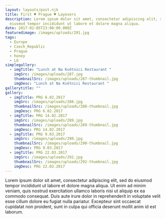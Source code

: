 ```yaml
---
layout: layouts/post.njk
title: First ♥ Prague ♥ Layovers
description: Lorem ipsum dolor sit amet, consectetur adipiscing elit, sed do
  eiusmod tempor incididunt ut labore et dolore magna aliqua.
date: 2017-02-05T23:00:00.000Z
featuredimage: /images/uploads/291.jpg
tags:
  - Europe
  - Czech_Republic
  - Prague
  - honey
  - LO
simplegallery:
  - imgTitle: "Lunch at Na Květnici Restaurant "
    imgSrc: /images/uploads/287.jpg
    thumbnailSrc: /images/uploads/287-thumbnail.jpg
    imgDesc: "Lunch at Na Květnici Restaurant "
gallerytitle: ""
gallery:
  - imgTitle: PRG 6.02.2017
    imgSrc: /images/uploads/288.jpg
    thumbnailSrc: /images/uploads/288-thumbnail.jpg
    imgDesc: PRG 6.02.2017
  - imgTitle: PRG 14.02.2017
    imgSrc: /images/uploads/289.jpg
    thumbnailSrc: /images/uploads/289-thumbnail.jpg
    imgDesc: PRG 14.02.2017
  - imgTitle: PRG 9.03.2017
    imgSrc: /images/uploads/290.jpg
    thumbnailSrc: /images/uploads/290-thumbnail.jpg
    imgDesc: PRG 9.03.2017
  - imgTitle: PRG 22.03.2017
    imgSrc: /images/uploads/292.jpg
    thumbnailSrc: /images/uploads/292-thumbnail.jpg
    imgDesc: PRG 22.03.2017
---
```

<!--StartFragment-->

Lorem ipsum dolor sit amet, consectetur adipiscing elit, sed do eiusmod tempor incididunt ut labore et dolore magna aliqua. Ut enim ad minim veniam, quis nostrud exercitation ullamco laboris nisi ut aliquip ex ea commodo consequat. Duis aute irure dolor in reprehenderit in voluptate velit esse cillum dolore eu fugiat nulla pariatur. Excepteur sint occaecat cupidatat non proident, sunt in culpa qui officia deserunt mollit anim id est laborum.

<!--EndFragment-->